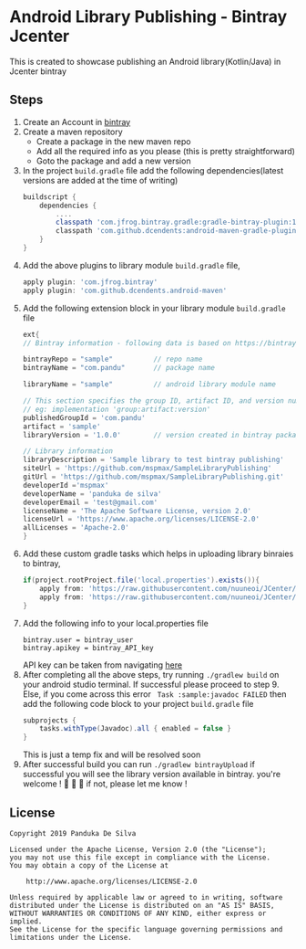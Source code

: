 # Android Library Publishing - Bintray Jcenter
This is created to showcase publishing an Android library(Kotlin/Java) in Jcenter bintray

## Steps
1. Create an Account in [bintray](https://bintray.com/)
2. Create a maven repository
    * Create a package in the new maven repo
    * Add all the required info as you please (this is pretty straightforward)
    * Goto the package and add a new version
3. In the project `build.gradle` file add the following dependencies(latest versions are added at the time of writing)
    ``` groovy
    buildscript {
        dependencies {
            ....
            classpath 'com.jfrog.bintray.gradle:gradle-bintray-plugin:1.8.4'
            classpath 'com.github.dcendents:android-maven-gradle-plugin:2.1'
        }
    }
    ```
4. Add the above plugins to library module `build.gradle` file,
    ``` groovy
    apply plugin: 'com.jfrog.bintray'
    apply plugin: 'com.github.dcendents.android-maven'
    ```
5. Add the following extension block in your library module `build.gradle` file
    ``` groovy
   ext{
    // Bintray information - following data is based on https://bintray.com/mspmax/sample/com.pandu

    bintrayRepo = "sample"          // repo name
    bintrayName = "com.pandu"       // package name

    libraryName = "sample"          // android library module name

    // This section specifies the group ID, artifact ID, and version number respectively
    // eg: implementation 'group:artifact:version'
    publishedGroupId = 'com.pandu'
    artifact = 'sample'
    libraryVersion = '1.0.0'        // version created in bintray package

    // Library information
    libraryDescription = 'Sample library to test bintray publishing'
    siteUrl = 'https://github.com/mspmax/SampleLibraryPublishing'
    gitUrl = 'https://github.com/mspmax/SampleLibraryPublishing.git'
    developerId ='mspmax'
    developerName = 'panduka de silva'
    developerEmail = 'test@gmail.com'
    licenseName = 'The Apache Software License, version 2.0'
    licenseUrl = 'https://www.apache.org/licenses/LICENSE-2.0'
    allLicenses = 'Apache-2.0'
   }
    ```
6. Add these custom gradle tasks which helps in uploading library binraies to bintray,
    ``` groovy
    if(project.rootProject.file('local.properties').exists()){
        apply from: 'https://raw.githubusercontent.com/nuuneoi/JCenter/master/installv1.gradle'
        apply from: 'https://raw.githubusercontent.com/nuuneoi/JCenter/master/bintrayv1.gradle'
    }
    ```
7. Add the following info to your local.properties file
    ```
    bintray.user = bintray_user
    bintray.apikey = bintray_API_key 
    ```
    API key can be taken from navigating [here](https://bintray.com/profile/edit/organizations)
8. After completing all the above steps, try running `./gradlew build` on your android studio terminal. If successful please proceed to step 9. Else, if you come across this error ` Task :sample:javadoc FAILED` then add the following code block to your project `build.gradle` file
   ``` groovy
   subprojects {
       tasks.withType(Javadoc).all { enabled = false }
   }
   ```
   This is just a temp fix and will be resolved soon
9.  After successful build you can run `./gradlew bintrayUpload` if successful you will see the library version available in bintray. you're welcome ! :tada: :punch: :muscle: if not, please let me know !


License
-------

    Copyright 2019 Panduka De Silva

    Licensed under the Apache License, Version 2.0 (the "License");
    you may not use this file except in compliance with the License.
    You may obtain a copy of the License at

        http://www.apache.org/licenses/LICENSE-2.0

    Unless required by applicable law or agreed to in writing, software
    distributed under the License is distributed on an "AS IS" BASIS,
    WITHOUT WARRANTIES OR CONDITIONS OF ANY KIND, either express or implied.
    See the License for the specific language governing permissions and
    limitations under the License.

